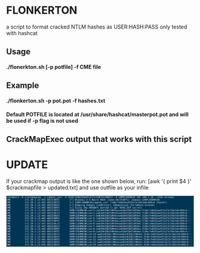# FLONKERTON

a script to format cracked NTLM hashes as USER:HASH:PASS
only tested with hashcat

## Usage

#### ./flonerkton.sh [-p potfile] -f CME file

## Example

#### ./flonkerton.sh -p pot.pot -f hashes.txt

#### Default POTFILE is located at /usr/share/hashcat/masterpot.pot and will be used if -p flag is not used

## CrackMapExec output that works with this script

# UPDATE

If your crackmap output is like the one shown below, run: [awk '{ print $4 }' $crackmapfile > updated.txt] and use outfile as your infile

![Alt text](img/samplepic.PNG)
